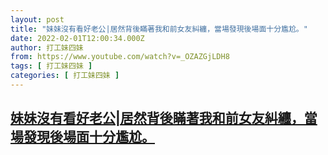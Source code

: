 ```yaml
---
layout: post
title: "妹妹沒有看好老公|居然背後瞞著我和前女友糾纏，當場發現後場面十分尷尬。"
date: 2022-02-01T12:00:34.000Z
author: 打工妹四妹
from: https://www.youtube.com/watch?v=_OZAZGjLDH8
tags: [ 打工妹四妹 ]
categories: [ 打工妹四妹 ]
---
```

<!--1643716834000-->
[妹妹沒有看好老公|居然背後瞞著我和前女友糾纏，當場發現後場面十分尷尬。](https://www.youtube.com/watch?v=_OZAZGjLDH8)
------

<div>

</div>
